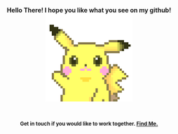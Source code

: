 <p align="center">
<b> Hello There! I hope you like what you see on my github!<b>
 <br>
<img src="https://raw.githubusercontent.com/iam-abbas/iam-abbas/master/pikachu.gif">
 <br>
 <br>
 <br>
 <sub>Get in touch if you would like to work together. <a href="https://linkedin.com/in/iam-abbas" target="_blank">Find Me.</a></sub>
</p>
<!--
**iam-abbas/iam-abbas** is a ✨ _special_ ✨ repository because its `README.md` (this file) appears on your GitHub profile.

Here are some ideas to get you started:

- 🔭 I’m currently working on ...
- 🌱 I’m currently learning ...
- 👯 I’m looking to collaborate on ...
- 🤔 I’m looking for help with ...
- 💬 Ask me about ...
- 📫 How to reach me: ...
- 😄 Pronouns: ...
- ⚡ Fun fact: ...
-->
